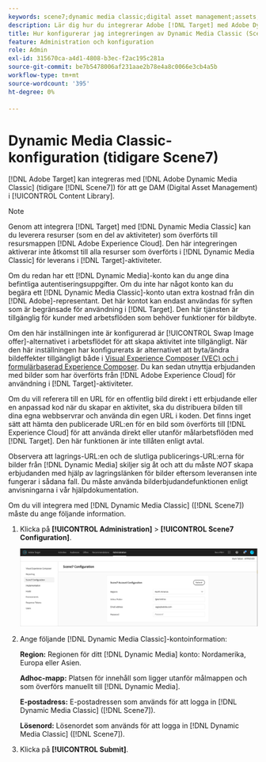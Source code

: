 ```yaml
---
keywords: scene7;dynamic media classic;digital asset management;assets;dam;content library;swap image
description: Lär dig hur du integrerar Adobe [!DNL Target] med Adobe Dynamic Media Classic (tidigare Scene7) för att tillhandahålla DAM (Digital Asset Management) i innehållsbiblioteket.
title: Hur konfigurerar jag integreringen av Dynamic Media Classic (Scene7)?
feature: Administration och konfiguration
role: Admin
exl-id: 315670ca-a4d1-4808-b3ec-f2ac195c281a
source-git-commit: be7b5478006af231aae2b78e4a8c0066e3cb4a5b
workflow-type: tm+mt
source-wordcount: '395'
ht-degree: 0%

---
```


# Dynamic Media Classic-konfiguration (tidigare Scene7)

[!DNL Adobe Target] kan integreras med  [!DNL Adobe Dynamic Media Classic] (tidigare  [!DNL Scene7]) för att ge DAM (Digital Asset Management) i  [!UICONTROL Content Library].

>[!NOTE]
>
>Genom att integrera [!DNL Target] med [!DNL Dynamic Media Classic] kan du leverera resurser (som en del av aktiviteter) som överförts till resursmappen [!DNL Adobe Experience Cloud]. Den här integreringen aktiverar inte åtkomst till alla resurser som överförts i [!DNL Dynamic Media Classic] för leverans i [!DNL Target]-aktiviteter.

Om du redan har ett [!DNL Dynamic Media]-konto kan du ange dina befintliga autentiseringsuppgifter. Om du inte har något konto kan du begära ett [!DNL Dynamic Media Classic]-konto utan extra kostnad från din [!DNL Adobe]-representant. Det här kontot kan endast användas för syften som är begränsade för användning i [!DNL Target]. Den här tjänsten är tillgänglig för kunder med arbetsflöden som behöver funktioner för bildbyte.

<!-- 
>[!NOTE]
>
>A restricted-use, free [!DNL Dynamic Media Classic] account for [!DNL Adobe Target] is no longer supported for new customers or new users. Existing sign-in credentials work as usual. 
-->

Om den här inställningen inte är konfigurerad är [!UICONTROL Swap Image offer]-alternativet i arbetsflödet för att skapa aktivitet inte tillgängligt. När den här inställningen har konfigurerats är alternativet att byta/ändra bildeffekter tillgängligt både i [Visual Experience Composer (VEC) och i formulärbaserad Experience Composer](/help/c-experiences/experiences.md#concept_A2E10F6AFB3D4AEAB6951EE14688848D). Du kan sedan utnyttja erbjudanden med bilder som har överförts från [!DNL Adobe Experience Cloud] för användning i [!DNL Target]-aktiviteter.

Om du vill referera till en URL för en offentlig bild direkt i ett erbjudande eller en anpassad kod när du skapar en aktivitet, ska du distribuera bilden till dina egna webbservrar och använda din egen URL i koden. Det finns inget sätt att hämta den publicerade URL:en för en bild som överförts till [!DNL Experience Cloud] för att använda direkt eller utanför målarbetsflöden med [!DNL Target]. Den här funktionen är inte tillåten enligt avtal.

Observera att lagrings-URL:en och de slutliga publicerings-URL:erna för bilder från [!DNL Dynamic Media] skiljer sig åt och att du måste *NOT* skapa erbjudanden med hjälp av lagringslänken för bilder eftersom leveransen inte fungerar i sådana fall. Du måste använda bilderbjudandefunktionen enligt anvisningarna i vår hjälpdokumentation.

Om du vill integrera med [!DNL Dynamic Media Classic] ([!DNL Scene7]) måste du ange följande information.

1. Klicka på **[!UICONTROL Administration]** > **[!UICONTROL Scene7 Configuration]**.

   ![Scene7 page](/help/administrating-target/assets/scene7.png)

1. Ange följande [!DNL Dynamic Media Classic]-kontoinformation:

   **Region:** Regionen för ditt  [!DNL Dynamic Media] konto: Nordamerika, Europa eller Asien.

   **Adhoc-mapp:** Platsen för innehåll som ligger utanför målmappen och som överförs manuellt till  [!DNL Dynamic Media].

   **E-postadress:** E-postadressen som används för att logga in  [!DNL Dynamic Media Classic] ([!DNL Scene7]).

   **Lösenord:** Lösenordet som används för att logga in  [!DNL Dynamic Media Classic] ([!DNL Scene7]).

1. Klicka på **[!UICONTROL Submit]**.
